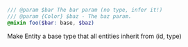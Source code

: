```scss
/// @param $bar The bar param (no type, infer it!)
/// @param {Color} $baz - The baz param.
@mixin foo($bar: base, $baz)
```


Make Entity a base type that all entities inherit from (id, type)
